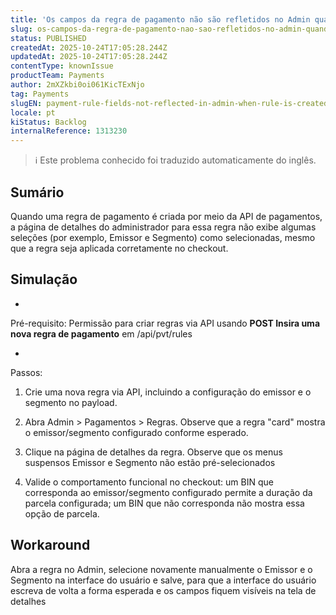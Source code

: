 ```yaml
---
title: 'Os campos da regra de pagamento não são refletidos no Admin quando a regra é criada via API'
slug: os-campos-da-regra-de-pagamento-nao-sao-refletidos-no-admin-quando-a-regra-e-criada-via-api
status: PUBLISHED
createdAt: 2025-10-24T17:05:28.244Z
updatedAt: 2025-10-24T17:05:28.244Z
contentType: knownIssue
productTeam: Payments
author: 2mXZkbi0oi061KicTExNjo
tag: Payments
slugEN: payment-rule-fields-not-reflected-in-admin-when-rule-is-created-via-api
locale: pt
kiStatus: Backlog
internalReference: 1313230
---
```


>ℹ️ Este problema conhecido foi traduzido automaticamente do inglês.

## Sumário


Quando uma regra de pagamento é criada por meio da API de pagamentos, a página de detalhes do administrador para essa regra não exibe algumas seleções (por exemplo, Emissor e Segmento) como selecionadas, mesmo que a regra seja aplicada corretamente no checkout.
## Simulação



-

Pré-requisito: Permissão para criar regras via API usando **POST Insira uma nova regra de pagamento** em /api/pvt/rules



-

Passos:



1) Crie uma nova regra via API, incluindo a configuração do emissor e o segmento no payload.



2) Abra Admin > Pagamentos > Regras. Observe que a regra "card" mostra o emissor/segmento configurado conforme esperado.



3) Clique na página de detalhes da regra. Observe que os menus suspensos Emissor e Segmento não estão pré-selecionados



4) Valide o comportamento funcional no checkout: um BIN que corresponda ao emissor/segmento configurado permite a duração da parcela configurada; um BIN que não corresponda não mostra essa opção de parcela.
## Workaround


Abra a regra no Admin, selecione novamente manualmente o Emissor e o Segmento na interface do usuário e salve, para que a interface do usuário escreva de volta a forma esperada e os campos fiquem visíveis na tela de detalhes



